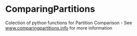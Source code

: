 # ComparingPartitions
Colection of python functions for Partition Comparison - See www.comparingpartitions.info for more information
